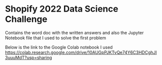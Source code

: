 # Shopify 2022 Data Science Challenge
Contains the word doc with the written answers and also the Jupyter Notebook file that I used to solve the first problem

Below is the link to the Google Colab notebook I used
https://colab.research.google.com/drive/10AUGpPJKTvQe74Y6C3HDCghJI3uuuMdT?usp=sharing
